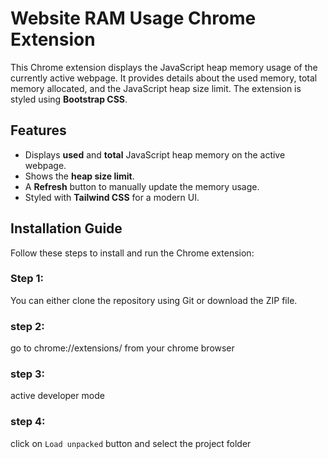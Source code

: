 # Website RAM Usage Chrome Extension

This Chrome extension displays the JavaScript heap memory usage of the currently active webpage. It provides details about the used memory, total memory allocated, and the JavaScript heap size limit. The extension is styled using **Bootstrap CSS**.

## Features

- Displays **used** and **total** JavaScript heap memory on the active webpage.
- Shows the **heap size limit**.
- A **Refresh** button to manually update the memory usage.
- Styled with **Tailwind CSS** for a modern UI.

## Installation Guide

Follow these steps to install and run the Chrome extension:

### Step 1: 
You can either clone the repository using Git or download the ZIP file.

### step 2: 
go to chrome://extensions/ from your chrome browser

### step 3:
active developer mode 

### step 4:
click on `Load unpacked` button and select the project folder 